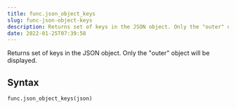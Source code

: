 ```yaml
---
title: func.json_object_keys
slug: func-json-object-keys
description: Returns set of keys in the JSON object. Only the "outer" object will be displayed.
date: 2022-01-25T07:39:58
---
```


Returns set of keys in the JSON object. Only the "outer" object will be displayed.

## Syntax
```python
func.json_object_keys(json)
```
